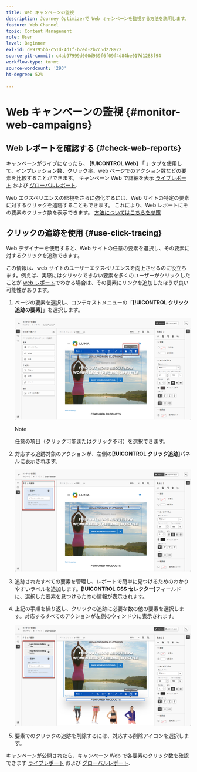 ```yaml
---
title: Web キャンペーンの監視
description: Journey Optimizerで Web キャンペーンを監視する方法を説明します。
feature: Web Channel
topic: Content Management
role: User
level: Beginner
exl-id: d89795bb-c51d-4d1f-b7ed-2b2c5d278922
source-git-commit: c4ab97999d000d969f6f09f4d84be017d1288f94
workflow-type: tm+mt
source-wordcount: '293'
ht-degree: 52%

---
```


# Web キャンペーンの監視 {#monitor-web-campaigns}

## Web レポートを確認する {#check-web-reports}

キャンペーンがライブになったら、 **[!UICONTROL Web]** 「 」タブを使用して、インプレッション数、クリック率、web ページでのアクション数などの要素を比較することができます。 キャンペーン Web で詳細を表示 [ライブレポート](../reports/campaign-live-report.md#web-tab) および [グローバルレポート](../reports/campaign-global-report.md#web-tab).

Web エクスペリエンスの監視をさらに強化するには、Web サイトの特定の要素に対するクリックを追跡することもできます。 これにより、Web レポートにその要素のクリック数を表示できます。 [方法についてはこちらを参照](#use-click-tracing)

## クリックの追跡を使用 {#use-click-tracing}

Web デザイナーを使用すると、Web サイトの任意の要素を選択し、その要素に対するクリックを追跡できます。

この情報は、web サイトのユーザーエクスペリエンスを向上させるのに役立ちます。例えば、実際にはクリックできない要素を多くのユーザーがクリックしたことが [web レポート](../reports/campaign-global-report.md#web-tab)でわかる場合は、その要素にリンクを追加したほうが良い可能性があります。

1. ページの要素を選択し、コンテキストメニューの「**[!UICONTROL クリック追跡の要素]**」を選択します。

   ![](assets/web-designer-click-track.png)

   >[!NOTE]
   >
   >任意の項目（クリック可能またはクリック不可）を選択できます。

1. 対応する追跡対象のアクションが、左側の&#x200B;**[!UICONTROL クリック追跡]**&#x200B;パネルに表示されます。

   ![](assets/web-designer-click-track-pane.png)

1. 追跡されたすべての要素を管理し、レポートで簡単に見つけるためのわかりやすいラベルを追加します。**[!UICONTROL CSS セレクター]**&#x200B;フィールドに、選択した要素を見つけるための情報が表示されます。

1. 上記の手順を繰り返し、クリックの追跡に必要な数の他の要素を選択します。対応するすべてのアクションが左側のウィンドウに表示されます。

   ![](assets/web-designer-click-tracking-actions.png)

1. 要素でのクリックの追跡を削除するには、対応する削除アイコンを選択します。

キャンペーンが公開されたら、キャンペーン Web で各要素のクリック数を確認できます [ライブレポート](../reports/campaign-live-report.md#web-tab) および [グローバルレポート](../reports/campaign-global-report.md#web-tab).
